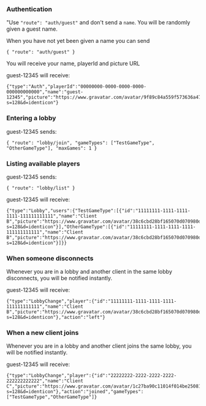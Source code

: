 ### Authentication

"Use `"route": "auth/guest"` and don't send a `name`. You will be randomly given a guest name.

When you have not yet been given a name you can send

    { "route": "auth/guest" }

You will receive your name, playerId and picture URL

guest-12345 will receive:

    {"type":"Auth","playerId":"00000000-0000-0000-0000-000000000000","name":"guest-12345","picture":"https://www.gravatar.com/avatar/9f89c84a559f573636a47ff8daed0d33?s=128&d=identicon"}

### Entering a lobby

guest-12345 sends:

    { "route": "lobby/join", "gameTypes": ["TestGameType", "OtherGameType"], "maxGames": 1 }

### Listing available players

guest-12345 sends:

    { "route": "lobby/list" }

guest-12345 will receive:

    {"type":"Lobby","users":{"TestGameType":[{"id":"11111111-1111-1111-1111-111111111111","name":"Client B","picture":"https://www.gravatar.com/avatar/38c6cbd28bf165070d070980dd1fb595?s=128&d=identicon"}],"OtherGameType":[{"id":"11111111-1111-1111-1111-111111111111","name":"Client B","picture":"https://www.gravatar.com/avatar/38c6cbd28bf165070d070980dd1fb595?s=128&d=identicon"}]}}

### When someone disconnects

Whenever you are in a lobby and another client in the same lobby disconnects, you will be notified instantly.

guest-12345 will receive:

    {"type":"LobbyChange","player":{"id":"11111111-1111-1111-1111-111111111111","name":"Client B","picture":"https://www.gravatar.com/avatar/38c6cbd28bf165070d070980dd1fb595?s=128&d=identicon"},"action":"left"}

### When a new client joins

Whenever you are in a lobby and another client joins the same lobby, you will be notified instantly.

guest-12345 will receive:

    {"type":"LobbyChange","player":{"id":"22222222-2222-2222-2222-222222222222","name":"Client C","picture":"https://www.gravatar.com/avatar/1c27ba90c11014f014be250818fd3443?s=128&d=identicon"},"action":"joined","gameTypes":["TestGameType","OtherGameType"]}

